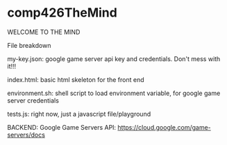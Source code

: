 # comp426TheMind

WELCOME TO THE MIND

File breakdown

my-key.json: google game server api key and credentials. Don't mess with it!!!

index.html: basic html skeleton for the front end

environment.sh: shell script to load environment variable, for google game server credentials

tests.js: right now, just a javascript file/playground


BACKEND: Google Game Servers API: https://cloud.google.com/game-servers/docs
